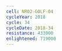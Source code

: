 ```yaml
---
cell: NR02-GOLF-04
cycleYear: 2018
cycle: 34
cycleDate: 2018-34
resistance: 433000
enlightened: 719000 
---
```

      